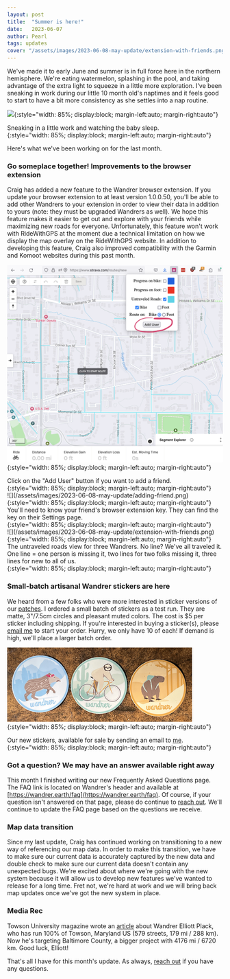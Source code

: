 ```yaml
---
layout: post
title:  "Summer is here!"
date:   2023-06-07  
author: Pearl
tags: updates
cover: "/assets/images/2023-06-08-may-update/extension-with-friends.png"
---
```


We've made it to early June and summer is in full force here in the northern hemisphere. We're eating watermelon, splashing in the pool, and taking advantage of the extra light to squeeze in a little more exploration. I've been sneaking in work during our little 10 month old's naptimes and it feels good to start to have a bit more consistency as she settles into a nap routine.

![](/assets/images/2023-06-08-may-update/naptime-work.png){:style="width: 85%; display:block; margin-left:auto; margin-right:auto"}
<figcaption>Sneaking in a little work and watching the baby sleep.
</figcaption>{:style="width: 85%; display:block; margin-left:auto; margin-right:auto"}

Here's what we've been working on for the last month.

### Go someplace together! Improvements to the browser extension
Craig has added a new feature to the Wandrer browser extension. If you update your browser extension to at least version 1.0.0.50, you'll be able to add other Wandrers to your extension in order to view their data in addition to yours (note: they must be upgraded Wandrers as well). We hope this feature makes it easier to get out and explore with your friends while maximizing new roads for everyone. Unfortunately, this feature won't work with RideWithGPS at the moment due a technical limitation on how we display the map overlay on the RideWithGPS website. In addition to developing this feature, Craig also improved compatibility with the Garmin and Komoot websites during this past month.

![](/assets/images/2023-06-08-may-update/lonely-extension.png){:style="width: 85%; display:block; margin-left:auto; margin-right:auto"}
<figcaption>Click on the "Add User" button if you want to add a friend.
</figcaption>{:style="width: 85%; display:block; margin-left:auto; margin-right:auto"}
<br>
![](/assets/images/2023-06-08-may-update/adding-friend.png){:style="width: 85%; display:block; margin-left:auto; margin-right:auto"}
<figcaption>You'll need to know your friend's browser extension key. They can find the key on their Settings page.
</figcaption>{:style="width: 85%; display:block; margin-left:auto; margin-right:auto"}
<br>
![](/assets/images/2023-06-08-may-update/extension-with-friends.png){:style="width: 85%; display:block; margin-left:auto; margin-right:auto"}
<figcaption>The untraveled roads view for three Wandrers. No line? We've all traveled it. One line = one person is missing it, two lines for two folks missing it, three lines for new to all of us.
</figcaption>{:style="width: 85%; display:block; margin-left:auto; margin-right:auto"}

### Small-batch artisanal Wandrer stickers are here
We heard from a few folks who were more interested in sticker versions of our [patches](https://wandrer.earth/patches). I ordered a small batch of stickers as a test run. They are matte, 3"/7.5cm circles and pleasant muted colors. The cost is $5 per sticker including shipping. If you're interested in buying a sticker(s), please [email me](mailto:pearl@wandrer.earth) to start your order. Hurry, we only have 10 of each! If demand is high, we'll place a larger batch order.

![](/assets/images/2023-06-08-may-update/stickers.png){:style="width: 85%; display:block; margin-left:auto; margin-right:auto"}
<figcaption>Our new stickers, available for sale by sending an email to <a href="mailto:pearl@wandrer.earth">me</a>.
</figcaption>{:style="width: 85%; display:block; margin-left:auto; margin-right:auto"}

### Got a question? We may have an answer available right away
This month I finished writing our new Frequently Asked Questions page. The FAQ link is located on Wandrer's header and available at [https://wandrer.earth/faq](https://wandrer.earth/faq). Of course, if your question isn't answered on that page, please do continue to [reach out](mailto:craig@wandrer.earth). We'll continue to update the FAQ page based on the questions we receive.

### Map data transition
Since my last update, Craig has continued working on transitioning to a new way of referencing our map data. In order to make this transition, we have to make sure our current data is accurately captured by the new data and double check to make sure our current data doesn't contain any unexpected bugs. We're excited about where we're going with the new system because it will allow us to develop new features we've wanted to release for a long time. Fret not, we're hard at work and we will bring back map updates once we've got the new system in place.

### Media Rec
Towson University magazine wrote an [article](https://www.towson.edu/magazine/spring-2023/running-man.html) about Wandrer Elliott Plack, who has run 100% of Towson, Maryland US (579 streets, 179 mi / 288 km). Now he's targeting Baltimore County, a bigger project with 4176 mi / 6720 km. Good luck, Elliott!

That's all I have for this month's update. As always, [reach out](mailto:pearl@wandrer.earth) if you have any questions.  
